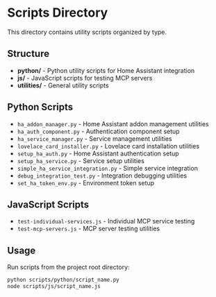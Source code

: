 # Scripts Directory

This directory contains utility scripts organized by type.

## Structure

- **python/** - Python utility scripts for Home Assistant integration
- **js/** - JavaScript scripts for testing MCP servers
- **utilities/** - General utility scripts

## Python Scripts

- `ha_addon_manager.py` - Home Assistant addon management utilities
- `ha_auth_component.py` - Authentication component setup
- `ha_service_manager.py` - Service management utilities
- `lovelace_card_installer.py` - Lovelace card installation utilities
- `setup_ha_auth.py` - Home Assistant authentication setup
- `setup_ha_service.py` - Service setup utilities
- `simple_ha_service_integration.py` - Simple service integration
- `debug_integration_test.py` - Integration debugging utilities
- `set_ha_token_env.py` - Environment token setup

## JavaScript Scripts

- `test-individual-services.js` - Individual MCP service testing
- `test-mcp-servers.js` - MCP server testing utilities

## Usage

Run scripts from the project root directory:
```bash
python scripts/python/script_name.py
node scripts/js/script_name.js
```
